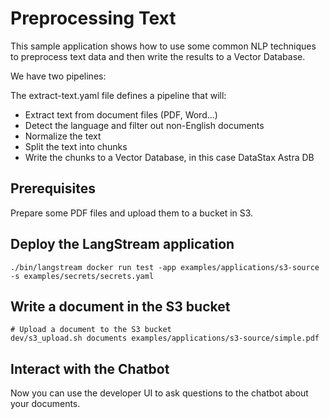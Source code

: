 # Preprocessing Text 

This sample application shows how to use some common NLP techniques to preprocess text data and then write the results to a Vector Database.

We have two pipelines:

The extract-text.yaml file defines a pipeline that will:

- Extract text from document files (PDF, Word...)
- Detect the language and filter out non-English documents
- Normalize the text
- Split the text into chunks
- Write the chunks to a Vector Database, in this case DataStax Astra DB

## Prerequisites

Prepare some PDF files and upload them to a bucket in S3.

## Deploy the LangStream application

```
./bin/langstream docker run test -app examples/applications/s3-source -s examples/secrets/secrets.yaml
```

## Write a document in the S3 bucket

```
# Upload a document to the S3 bucket
dev/s3_upload.sh documents examples/applications/s3-source/simple.pdf
```

## Interact with the Chatbot

Now you can use the developer UI to ask questions to the chatbot about your documents.